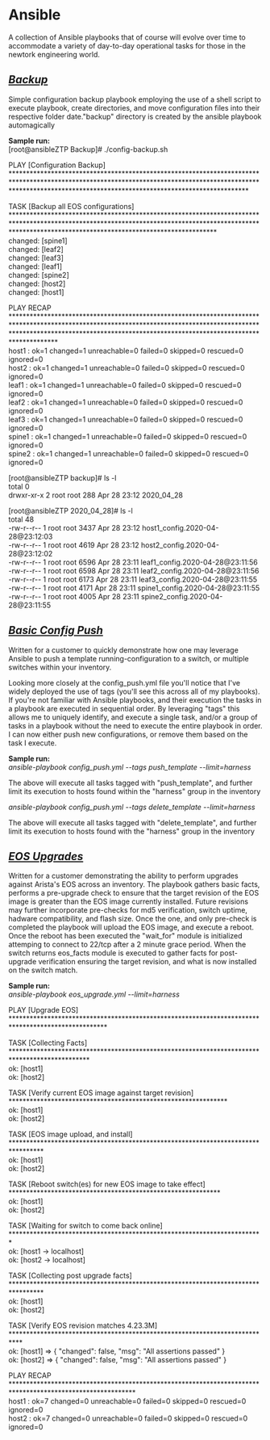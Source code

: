 # **Ansible**

A collection of Ansible playbooks that of course will evolve over time to accommodate a variety of day-to-day operational tasks for those in the newtork engineering world.

## [*Backup*](https://github.com/hythamsa/Arista/tree/master/Ansible/Backup)
Simple configuration backup playbook employing the use of a shell script to execute playbook, create directories, and move configuration files into their respective folder date."backup" directory is created by the ansible playbook automagically

**Sample run:**\
[root@ansibleZTP Backup]# ./config-backup.sh

PLAY [Configuration Backup] ******************************************************************************************************************************************************************************************************************

TASK [Backup all EOS configurations] *********************************************************************************************************************************************************************************************************\
changed: [spine1]\
changed: [leaf2]\
changed: [leaf3]\
changed: [leaf1]\
changed: [spine2]\
changed: [host2]\
changed: [host1]

PLAY RECAP ***********************************************************************************************************************************************************************************************************************************\
host1                      : ok=1    changed=1    unreachable=0    failed=0    skipped=0    rescued=0    ignored=0\
host2                      : ok=1    changed=1    unreachable=0    failed=0    skipped=0    rescued=0    ignored=0\
leaf1                      : ok=1    changed=1    unreachable=0    failed=0    skipped=0    rescued=0    ignored=0\
leaf2                      : ok=1    changed=1    unreachable=0    failed=0    skipped=0    rescued=0    ignored=0\
leaf3                      : ok=1    changed=1    unreachable=0    failed=0    skipped=0    rescued=0    ignored=0\
spine1                     : ok=1    changed=1    unreachable=0    failed=0    skipped=0    rescued=0    ignored=0\
spine2                     : ok=1    changed=1    unreachable=0    failed=0    skipped=0    rescued=0    ignored=0


[root@ansibleZTP backup]# ls -l\
total 0\
drwxr-xr-x 2 root root 288 Apr 28 23:12 2020_04_28

[root@ansibleZTP 2020_04_28]# ls -l\
total 48\
-rw-r--r-- 1 root root 3437 Apr 28 23:12 host1_config.2020-04-28@23:12:03\
-rw-r--r-- 1 root root 4619 Apr 28 23:12 host2_config.2020-04-28@23:12:02\
-rw-r--r-- 1 root root 6596 Apr 28 23:11 leaf1_config.2020-04-28@23:11:56\
-rw-r--r-- 1 root root 6598 Apr 28 23:11 leaf2_config.2020-04-28@23:11:56\
-rw-r--r-- 1 root root 6173 Apr 28 23:11 leaf3_config.2020-04-28@23:11:55\
-rw-r--r-- 1 root root 4171 Apr 28 23:11 spine1_config.2020-04-28@23:11:55\
-rw-r--r-- 1 root root 4005 Apr 28 23:11 spine2_config.2020-04-28@23:11:55


## [*Basic Config Push*](https://github.com/hythamsa/Arista/tree/master/Ansible/Basic_Config_Push)
Written for a customer to quickly demonstrate how one may leverage Ansible to push a template running-configuration to a switch, or multiple switches within your inventory.

Looking more closely at the config_push.yml file you'll notice that I've widely deployed the use of tags (you'll see this across all of my playbooks). If you're not familiar with Ansible playbooks, and their execution the tasks in a playbook are executed in sequential order. By leveraging "tags" this allows me to uniquely identify, and execute a single task, and/or a group of tasks in a playbook without the need to execute the entire playbook in order. I can now either push new configurations, or remove them based on the task I execute.

**Sample run:**\
_ansible-playbook config_push.yml --tags push_template --limit=harness_

The above will execute all tasks tagged with "push_template", and further limit its execution to hosts found within the "harness" group in the inventory

_ansible-playbook config_push.yml --tags delete_template --limit=harness_

The above will execute all tasks tagged with "delete_template", and further limit its execution to hosts found with the "harness" group in the inventory



## [*EOS Upgrades*](https://github.com/hythamsa/Arista/tree/master/Ansible/EOS_Upgrades)
Written for a customer demonstrating the ability to perform upgrades against Arista's EOS across an inventory. The playbook gathers basic facts, performs a pre-upgrade check to ensure that the target revision of the EOS image is greater than the EOS image currently installed. Future revisions may further incorporate pre-checks for md5 verification, switch uptime, hadware compatibility, and flash size. Once the one, and only pre-check is completed the playbook will upload the EOS image, and execute a reboot. Once the reboot has been executed the "wait_for" module is initialized attemping to connect to 22/tcp after a 2 minute grace period. When the switch returns eos_facts module is executed to gather facts for post-upgrade verification ensuring the target revision, and what is now installed on the switch match.

**Sample run:**\
_ansible-playbook eos_upgrade.yml --limit=harness_

PLAY [Upgrade EOS] ***************************************************************************************************

TASK [Collecting Facts] **********************************************************************************************\
ok: [host1]\
ok: [host2]

TASK [Verify current EOS image against target revision] **************************************************************\
ok: [host1]\
ok: [host2]

TASK [EOS image upload, and install] *********************************************************************************\
ok: [host1]\
ok: [host2]

TASK [Reboot switch(es) for new EOS image to take effect] ************************************************************\
ok: [host1]\
ok: [host2]

TASK [Waiting for switch to come back online] ************************************************************************\
ok: [host1 -> localhost]\
ok: [host2 -> localhost]

TASK [Collecting post upgrade facts] *********************************************************************************\
ok: [host1]\
ok: [host2]

TASK [Verify EOS revision matches 4.23.3M] ***************************************************************************\
ok: [host1] => {
    "changed": false,
    "msg": "All assertions passed"
}\
ok: [host2] => {
    "changed": false,
    "msg": "All assertions passed"
}

PLAY RECAP ***********************************************************************************************************\
host1                      : ok=7    changed=0    unreachable=0    failed=0    skipped=0    rescued=0    ignored=0\
host2                      : ok=7    changed=0    unreachable=0    failed=0    skipped=0    rescued=0    ignored=0
